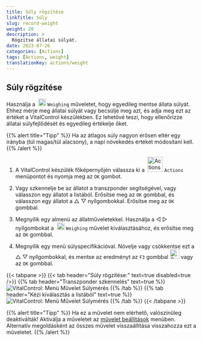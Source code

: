```yaml
---
title: Súly rögzítése
linkTitle: Súly
slug: record-weight
weight: 20
description: >
  Rögzítse állatai súlyát.
date: 2023-07-26
categories: [Actions]
tags: [Actions, weight]
translationKey: actions/weight
---
```


## Súly rögzítése
Használja a &nbsp;<img src="/icons/actions/weight.svg" width="20" align="bottom" alt="Weighing" /> `Weighing` műveletet, hogy egyedileg mentse állata súlyát. Ehhez mérje meg állatai súlyát vagy becsülje meg azt, és adja meg ezt az értéket a VitalControl készülékben. Ez lehetővé teszi, hogy ellenőrizze állatai súlyfejlődését és egyedileg értékelje őket.

{{% alert title="Tipp" %}}
Ha az átlagos súly nagyon erősen eltér egy irányba (túl magas/túl alacsony), a napi növekedés értékét módosítani kell.
{{% /alert %}}

1. A VitalControl készülék főképernyőjén válassza ki a &nbsp;<img src="/icons/actions.svg" width="40" align="bottom" alt="Actions" /> `Actions` menüpontot és nyomja meg az `OK` gombot.

2. Vagy szkennelje be az állatot a transzponder segítségével, vagy válasszon egy állatot a listából. Erősítse meg az `OK` gombbal, és válasszon egy állatot a △ ▽ nyílgombokkal. Erősítse meg az `OK` gombbal.

3. Megnyílik egy almenü az állatműveletekkel. Használja a ◁ ▷ nyílgombokat a &nbsp;<img src="/icons/actions/weight.svg" width="20" align="bottom" alt="Weighing" /> `Weighing` művelet kiválasztásához, és erősítse meg az `OK` gombbal.

4. Megnyílik egy menü súlyspecifikációval. Növelje vagy csökkentse ezt a △ ▽ nyílgombokkal, és mentse az eredményt az `F3` gombbal <img src="/icons/footer/save.svg" width="25" align="bottom" alt="Save" /> vagy az `OK` gombbal.

{{< tabpane >}}
{{< tab header="Súly rögzítése:" text=true disabled=true />}}
{{% tab header="Transzponder szkennelés" text=true %}}
  ![VitalControl: Menü Művelet Súlymérés](../images/weighing-scan.png "Súlymérés")
{{% /tab %}}
{{% tab header="Kézi kiválasztás a listából" text=true %}}
  ![VitalControl: Menü Művelet Súlymérés](../images/weighing.png "Súlymérés")
{{% /tab %}}
{{< /tabpane >}}

{{% alert title="Tipp" %}}
Ha ez a művelet nem elérhető, valószínűleg deaktiválták! Aktiválja a műveletet az [művelet beállítások](../settings/) menüben. Alternatív megoldásként az összes művelet visszaállítása visszahozza ezt a műveletet.
{{% /alert %}}



